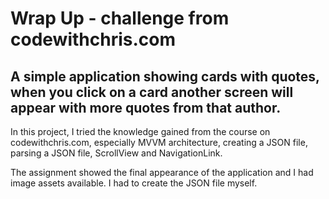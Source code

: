 # **Wrap Up - challenge from codewithchris.com**
## A simple application showing cards with quotes, when you click on a card another screen will appear with more quotes from that author.

In this project, I tried the knowledge gained from the course on codewithchris.com, especially MVVM architecture, creating a JSON file, parsing a JSON file, ScrollView and NavigationLink.

The assignment showed the final appearance of the application and I had image assets available. I had to create the JSON file myself.

